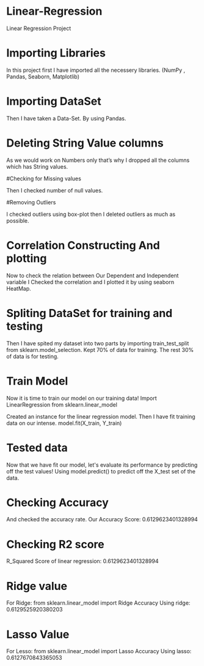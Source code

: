 # Linear-Regression

Linear Regression Project

# Importing Libraries
In this project first I have imported all the necessery libraries. (NumPy , Pandas, Seaborn, Matplotlib)


# Importing DataSet

Then I have taken a Data-Set. By using Pandas.

# Deleting String Value columns

As we would work on Numbers only that’s why I dropped all the columns which has String values.

#Checking for Missing values

Then I checked number of null values. 

#Removing Outliers

I checked outliers using box-plot then I deleted outliers as much as possible.

# Correlation Constructing And plotting

Now to check the relation between Our Dependent and Independent variable I Checked the correlation and I plotted it by using seaborn HeatMap.

# Spliting DataSet for training and testing

Then I have spited my dataset into two parts by importing train_test_split from sklearn.model_selection.
Kept 70% of data for training.
The rest 30% of data is for testing.

# Train Model

Now it is time to train our model on our training data!
Import LinearRegression from sklearn.linear_model

Created an instance for the linear regression model.
Then I have fit training data on our intense.
model.fit(X_train, Y_train)

# Tested data

Now that we have fit our model, let's evaluate its performance by predicting off the test values!
Using model.predict() to predict off the X_test set of the data.

# Checking Accuracy

And checked the accuracy rate.
Our Accuracy Score:  0.6129623401328994

# Checking R2 score

R_Squared Score of linear regression: 0.6129623401328994


# Ridge value

For Ridge: from sklearn.linear_model import Ridge
Accuracy Using ridge:  0.6129525920380203

# Lasso Value

For Lesso: from sklearn.linear_model import Lasso
Accuracy Using lasso:  0.6127670843365053
